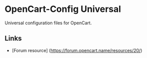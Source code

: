 # OpenCart-Config Universal
Universal configuration files for OpenCart.

## Links
- [Forum resource] (https://forum.opencart.name/resources/20/)
